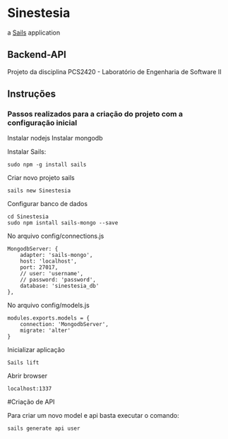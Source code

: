 # Sinestesia

a [Sails](http://sailsjs.org) application

## Backend-API

Projeto da disciplina PCS2420 - Laboratório de Engenharia de Software II

## Instruções

### Passos realizados para a criação do projeto com a configuração inicial

Instalar nodejs
Instalar mongodb

Instalar Sails: 

```
sudo npm -g install sails
```

Criar novo projeto sails

```
sails new Sinestesia
```

Configurar banco de dados 

```
cd Sinestesia
sudo npm isntall sails-mongo --save
```

No arquivo config/connections.js

```
MongodbServer: {
	adapter: 'sails-mongo',
	host: 'localhost',
	port: 27017,
	// user: 'username',
	// password: 'password',
	database: 'sinestesia_db'
},
``` 

No arquivo config/models.js

```
modules.exports.models = {
	connection: 'MongodbServer',
	migrate: 'alter'
}
```

Inicializar aplicação

```
Sails lift
```
Abrir browser

```
localhost:1337
```
#Criação de API

Para criar um novo model e api basta executar o comando:

```
sails generate api user
```


